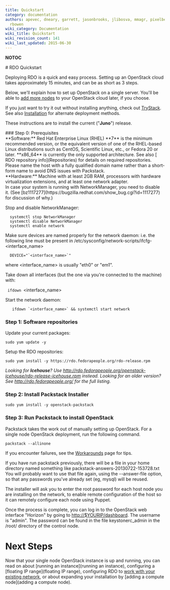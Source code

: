 ```yaml
---
title: Quickstart
category: documentation
authors: apevec, dneary, garrett, jasonbrooks, jlibosva, mmagr, pixelbeat, pmyers,
  rbowen
wiki_category: Documentation
wiki_title: Quickstart
wiki_revision_count: 141
wiki_last_updated: 2015-06-30
---
```


__NOTOC__

<div class="bg-boxes bg-boxes-single">
<div class="row">
<div class="offset3 span8">
# RDO Quickstart

Deploying RDO is a quick and easy process. Setting up an OpenStack cloud takes approximately 15 minutes, and can be as short as 3 steps.

Below, we'll explain how to set up OpenStack on a single server. You'll be able to [add more nodes](Adding_a_compute_node) to your OpenStack cloud later, if you choose.

If you just want to try it out without installing anything, check out [TryStack](http://trystack.org). See also [Installation](Install#Installation) for alternate deployment methods.

These instructions are to install the current ("**Juno**") release.

</div>
</div>
<div class="row">
<div class="offset3 span8 pull-s">
### Step 0: Prerequisites

<div class="row">
<div class="span4">
**Software:** Red Hat Enterprise Linux (RHEL) **7** is the minimum recommended version, or the equivalent version of one of the RHEL-based Linux distributions such as CentOS, Scientific Linux, etc., or Fedora 20 or later. **x86_64** is currently the only supported architecture. See also [ RDO repository info](Repositories) for details on required repositories. Please name the host with a fully qualified domain name rather than a short-form name to avoid DNS issues with Packstack.

</div>
<div class="span4">
**Hardware:** Machine with at least 2GB RAM, processors with hardware virtualization extensions, and at least one network adapter.

</div>
</div>
In case your system is running with NetworkManager, you need to disable it. (See [bz1117277](https://bugzilla.redhat.com/show_bug.cgi?id=1117277) for discussion of why.)

Stop and disable NetworkManager:

      systemctl stop NetworkManager
      systemctl disable NetworkManager
      systemctl enable network

Make sure devices are named properly for the network daemon: i.e. the following line must be present in /etc/sysconfig/network-scripts/ifcfg-<interface_name>

      DEVICE="`<interface_name>`"

where <interface_name> is usually "eth0" or "em1".

Take down all interfaces (but the one via you're connected to the machine) with:

` ifdown `<interface_name>

Start the network daemon:

       ifdown `<interface_name>` && systemctl start network

### Step 1: Software repositories

Update your current packages:

    sudo yum update -y

Setup the RDO repositories:

    sudo yum install -y https://rdo.fedorapeople.org/rdo-release.rpm

*Looking for **Icehouse**? Use <http://rdo.fedorapeople.org/openstack-icehouse/rdo-release-icehouse.rpm> instead. Looking for an older version? See <http://rdo.fedorapeople.org/> for the full listing.*

### Step 2: Install Packstack Installer

    sudo yum install -y openstack-packstack

### Step 3: Run Packstack to install OpenStack

Packstack takes the work out of manually setting up OpenStack. For a single node OpenStack deployment, run the following command.

    packstack --allinone

If you encounter failures, see the [Workarounds](Workarounds) page for tips.

If you have run packstack previously, there will be a file in your home directory named something like packstack-answers-20130722-153728.txt You will probably want to use that file again, using the --answer-file option, so that any passwords you've already set (eg, mysql) will be reused.

The installer will ask you to enter the root password for each host node you are installing on the network, to enable remote configuration of the host so it can remotely configure each node using Puppet.

Once the process is complete, you can log in to the OpenStack web interface "Horizon" by going to <http://$YOURIP/dashboard>. The username is "admin". The password can be found in the file keystonerc_admin in the /root/ directory of the control node.

# Next Steps

Now that your single node OpenStack instance is up and running, you can read on about [running an instance](running an instance), configuring a [floating IP range](floating IP range), configuring RDO to [work with your existing network](Neutron_with_existing_external_network), or about expanding your installation by [adding a compute node](adding a compute node).

</div>
</div>
<div class="row">
<div class="offset2 span8">
</div>
</div>
<Category:Documentation>
